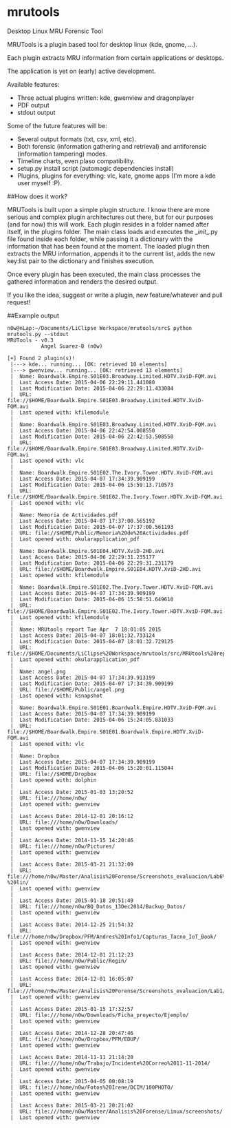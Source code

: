 # mrutools

Desktop Linux MRU Forensic Tool

MRUTools is a plugin based tool for desktop linux (kde, gnome, ...).

Each plugin extracts MRU information from certain applications or desktops.

The application is yet on (early) active development. 

Available features:
- Three actual plugins written: kde, gwenview and dragonplayer
- PDF output
- stdout output

Some of the future features will be:

- Several output formats (txt, csv, xml, etc).
- Both forensic (information gathering and retrieval) and antiforensic (information tampering) modes.
- Timeline charts, even plaso compatibility.
- setup.py install script (automagic dependencies install)
- Plugins, plugins for everything: vlc, kate, gnome apps (I'm more a kde user myself :P).

##How does it work?

MRUTools is built upon a simple plugin structure. I know there are more serious and complex plugin architectures out there, but for our purposes (and for now) this will work.
Each plugin resides in a folder named after itself, in the plugins folder.
The main class loads and executes the \__init__.py file found inside each folder, while passing it a dictionary with the information that has been found at the moment.
The loaded plugin then extracts the MRU information, appends it to the current list, adds the new key:list pair to the dictionary and finishes execution.

Once every plugin has been executed, the main class processes the gathered information and renders the desired output.

If you like the idea, suggest or write a plugin, new feature/whatever and pull request!

##Example output
```
n0w@nLap:~/Documents/LiClipse Workspace/mrutools/src$ python mrutools.py --stdout
MRUTools - v0.3
           Angel Suarez-B (n0w) 

[+] Found 2 plugin(s)!
 |---> kde... running... [OK: retrieved 10 elements]
 |---> gwenview... running... [OK: retrieved 13 elements]
 |  Name: Boardwalk.Empire.S01E03.Broadway.Limited.HDTV.XviD-FQM.avi
 |  Last Access Date: 2015-04-06 22:29:11.441080
 |  Last Modification Date: 2015-04-06 22:29:11.433084
 |  URL: file://$HOME/Boardwalk.Empire.S01E03.Broadway.Limited.HDTV.XviD-FQM.avi
 |  Last opened with: kfilemodule
 |
 |  Name: Boardwalk.Empire.S01E03.Broadway.Limited.HDTV.XviD-FQM.avi
 |  Last Access Date: 2015-04-06 22:42:54.008550
 |  Last Modification Date: 2015-04-06 22:42:53.508550
 |  URL: file://$HOME/Boardwalk.Empire.S01E03.Broadway.Limited.HDTV.XviD-FQM.avi
 |  Last opened with: vlc
 |
 |  Name: Boardwalk.Empire.S01E02.The.Ivory.Tower.HDTV.XviD-FQM.avi
 |  Last Access Date: 2015-04-07 17:34:39.909199
 |  Last Modification Date: 2015-04-06 15:59:13.710573
 |  URL: file://$HOME/Boardwalk.Empire.S01E02.The.Ivory.Tower.HDTV.XviD-FQM.avi
 |  Last opened with: vlc
 |
 |  Name: Memoria de Actividades.pdf
 |  Last Access Date: 2015-04-07 17:37:00.565192
 |  Last Modification Date: 2015-04-07 17:37:00.561193
 |  URL: file://$HOME/Public/Memoria%20de%20Actividades.pdf
 |  Last opened with: okularapplication_pdf
 |
 |  Name: Boardwalk.Empire.S01E04.HDTV.XviD-2HD.avi
 |  Last Access Date: 2015-04-06 22:29:31.235177
 |  Last Modification Date: 2015-04-06 22:29:31.231179
 |  URL: file://$HOME/Boardwalk.Empire.S01E04.HDTV.XviD-2HD.avi
 |  Last opened with: kfilemodule
 |
 |  Name: Boardwalk.Empire.S01E02.The.Ivory.Tower.HDTV.XviD-FQM.avi
 |  Last Access Date: 2015-04-07 17:34:39.909199
 |  Last Modification Date: 2015-04-06 15:58:51.649610
 |  URL: file://$HOME/Boardwalk.Empire.S01E02.The.Ivory.Tower.HDTV.XviD-FQM.avi
 |  Last opened with: kfilemodule
 |
 |  Name: MRUtools report Tue Apr  7 18:01:05 2015
 |  Last Access Date: 2015-04-07 18:01:32.733124
 |  Last Modification Date: 2015-04-07 18:01:32.729125
 |  URL: file://$HOME/Documents/LiClipse%20Workspace/mrutools/src/MRUtools%20report%20Tue%20Apr%20%207%2018:01:05%202015
 |  Last opened with: okularapplication_pdf
 |
 |  Name: angel.png
 |  Last Access Date: 2015-04-07 17:34:39.913199
 |  Last Modification Date: 2015-04-07 17:34:39.909199
 |  URL: file://$HOME/Public/angel.png
 |  Last opened with: ksnapshot
 |
 |  Name: Boardwalk.Empire.S01E01.Boardwalk.Empire.HDTV.XviD-FQM.avi
 |  Last Access Date: 2015-04-07 17:34:39.909199
 |  Last Modification Date: 2015-04-06 15:24:05.831033
 |  URL: file://$HOME/Boardwalk.Empire.S01E01.Boardwalk.Empire.HDTV.XviD-FQM.avi
 |  Last opened with: vlc
 |
 |  Name: Dropbox
 |  Last Access Date: 2015-04-07 17:34:39.909199
 |  Last Modification Date: 2015-04-06 15:20:01.115044
 |  URL: file://$HOME/Dropbox
 |  Last opened with: dolphin
 |
 |  Last Access Date: 2015-01-03 13:20:52
 |  URL: file:///home/n0w/
 |  Last opened with: gwenview
 |
 |  Last Access Date: 2014-12-01 20:16:12
 |  URL: file:///home/n0w/Downloads/
 |  Last opened with: gwenview
 |
 |  Last Access Date: 2014-11-15 14:20:46
 |  URL: file:///home/n0w/Pictures/
 |  Last opened with: gwenview
 |
 |  Last Access Date: 2015-03-21 21:32:09
 |  URL: file:///home/n0w/Master/Analisis%20Forense/Screenshots_evaluacion/Lab6%20-%20lin/
 |  Last opened with: gwenview
 |
 |  Last Access Date: 2015-01-18 20:51:49
 |  URL: file:///home/n0w/BQ_Datos_13Dec2014/Backup_Datos/
 |  Last opened with: gwenview
 |
 |  Last Access Date: 2014-12-25 21:54:32
 |  URL: file:///home/n0w/Dropbox/PFM/Andres%20Info1/Capturas_Tacno_IoT_Book/
 |  Last opened with: gwenview
 |
 |  Last Access Date: 2014-12-01 21:12:23
 |  URL: file:///home/n0w/Public/Regin/
 |  Last opened with: gwenview
 |
 |  Last Access Date: 2014-12-01 16:05:07
 |  URL: file:///home/n0w/Master/Analisis%20Forense/Screenshots_evaluacion/Lab1/
 |  Last opened with: gwenview
 |
 |  Last Access Date: 2015-01-15 17:32:57
 |  URL: file:///home/n0w/Downloads/Ficha_proyecto/Ejemplo/
 |  Last opened with: gwenview
 |
 |  Last Access Date: 2014-12-28 20:47:46
 |  URL: file:///home/n0w/Dropbox/PFM/EDUP/
 |  Last opened with: gwenview
 |
 |  Last Access Date: 2014-11-11 21:14:20
 |  URL: file:///home/n0w/Trabajo/Incidente%20Correo%2011-11-2014/
 |  Last opened with: gwenview
 |
 |  Last Access Date: 2015-04-05 00:08:19
 |  URL: file:///home/n0w/Fotos%20Irene/DCIM/100PHOTO/
 |  Last opened with: gwenview
 |
 |  Last Access Date: 2015-03-21 20:21:02
 |  URL: file:///home/n0w/Master/Analisis%20Forense/Linux/screenshots/
 |  Last opened with: gwenview
```
